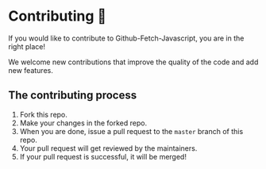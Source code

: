# Contributing 👋

If you would like to contribute to Github-Fetch-Javascript, you are in the right place!

We welcome new contributions that improve the quality of the code and add new features.

## The contributing process

1. Fork this repo.
2. Make your changes in the forked repo.
3. When you are done, issue a pull request to the `master` branch of this repo.
4. Your pull request will get reviewed by the maintainers.
5. If your pull request is successful, it will be merged!